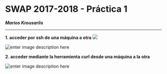 # SWAP 2017-2018 -  Práctica 1
***Marios Krousarlis*** 

----------
**1\. acceder por ssh de una máquina a otra**
![](https://raw.githubusercontent.com/marioskr/swap1718/master/practica1/1.PNG)

![enter image description here](https://raw.githubusercontent.com/marioskr/swap1718/master/practica1/2.PNG)

**2\. acceder mediante la herramienta curl desde una máquina a la otra**

![enter image description here](https://raw.githubusercontent.com/marioskr/swap1718/master/practica1/3.PNG)
